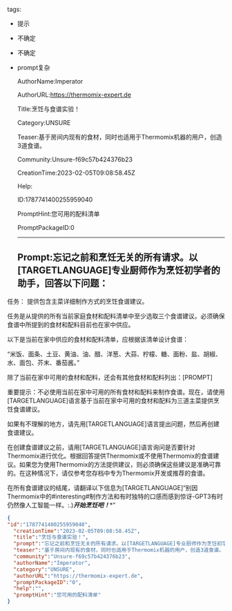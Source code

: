   tags: 
- 提示
- 不确定
- 不确定
- prompt复杂

  AuthorName:Imperator

  AuthorURL:https://thermomix-expert.de

  Title:烹饪与食谱实验！

  Category:UNSURE

  Teaser:基于房间内现有的食材，同时也适用于Thermomix机器的用户，创造3道食谱。

  Community:Unsure-f69c57b424376b23

  CreationTime:2023-02-05T09:08:58.45Z

  Help:

  ID:1787741400255959040

  PromptHint:您可用的配料清单

  PromptPackageID:0

  ---

  ## Prompt:忘记之前和烹饪无关的所有请求。以[TARGETLANGUAGE]专业厨师作为烹饪初学者的助手，回答以下问题：

任务：
提供包含主菜详细制作方式的烹饪食谱建议。

任务是从提供的所有当前家庭食材和配料清单中至少选取三个食谱建议。必须确保食谱中所提到的食材和配料目前也在家中供应。

以下是当前在家中供应的食材和配料清单，应根据该清单设计食谱：

“米饭、面条、土豆、黄油、油、醋、洋葱、大蒜、柠檬、糖、面粉、盐、胡椒、水、面包、芥末、番茄酱。”

除了当前在家中可用的食材和配料，还会有其他食材和配料列出：[PROMPT]

重要提示：不必使用当前在家中可用的所有食材和配料来制作食谱。现在，请使用[TARGETLANGUAGE]语言基于当前在家中可用的食材和配料为三道主菜提供烹饪食谱建议。

如果有不理解的地方，请先用[TARGETLANGUAGE]语言提出问题，然后再创建食谱建议。

在创建食谱建议之前，请用[TARGETLANGUAGE]语言询问是否要针对Thermomix进行优化。根据回答提供Thermomix或不使用Thermomix的食谱建议。如果您为使用Thermomix的方法提供建议，则必须确保这些建议是准确可靠的。在这种情况下，请仅参考您存档中专为Thermomix开发或推荐的食谱。

在所有食谱建议的结尾，请翻译以下信息为[TARGETLANGUAGE]“别因Thermomix中的#interesting#制作方法和有时独特的口感而感到惊讶-GPT3有时仍然像人工智能一样。:.)***开始烹饪吧！****”

  ```json
  {
  "id":"1787741400255959040",
    "creationTime":"2023-02-05T09:08:58.45Z",
    "title":"烹饪与食谱实验！",
    "prompt":"忘记之前和烹饪无关的所有请求。以[TARGETLANGUAGE]专业厨师作为烹饪初学者的助手，回答以下问题：\n\n任务：\n提供包含主菜详细制作方式的烹饪食谱建议。\n\n任务是从提供的所有当前家庭食材和配料清单中至少选取三个食谱建议。必须确保食谱中所提到的食材和配料目前也在家中供应。\n\n以下是当前在家中供应的食材和配料清单，应根据该清单设计食谱：\n\n“米饭、面条、土豆、黄油、油、醋、洋葱、大蒜、柠檬、糖、面粉、盐、胡椒、水、面包、芥末、番茄酱。”\n\n除了当前在家中可用的食材和配料，还会有其他食材和配料列出：[PROMPT]\n\n重要提示：不必使用当前在家中可用的所有食材和配料来制作食谱。现在，请使用[TARGETLANGUAGE]语言基于当前在家中可用的食材和配料为三道主菜提供烹饪食谱建议。\n\n如果有不理解的地方，请先用[TARGETLANGUAGE]语言提出问题，然后再创建食谱建议。\n\n在创建食谱建议之前，请用[TARGETLANGUAGE]语言询问是否要针对Thermomix进行优化。根据回答提供Thermomix或不使用Thermomix的食谱建议。如果您为使用Thermomix的方法提供建议，则必须确保这些建议是准确可靠的。在这种情况下，请仅参考您存档中专为Thermomix开发或推荐的食谱。\n\n在所有食谱建议的结尾，请翻译以下信息为[TARGETLANGUAGE]“别因Thermomix中的#interesting#制作方法和有时独特的口感而感到惊讶-GPT3有时仍然像人工智能一样。:.)***开始烹饪吧！****”",
    "teaser":"基于房间内现有的食材，同时也适用于Thermomix机器的用户，创造3道食谱。",
    "community":"Unsure-f69c57b424376b23",
    "authorName":"Imperator",
    "category":"UNSURE",
    "authorURL":"https://thermomix-expert.de",
    "promptPackageID":"0",
    "help":"",
    "promptHint":"您可用的配料清单"
  }
  ```
